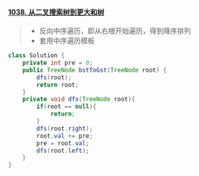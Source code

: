 #### [1038. 从二叉搜索树到更大和树](https://leetcode-cn.com/problems/binary-search-tree-to-greater-sum-tree/)


> - 反向中序遍历，即从右根开始遍历，得到降序排列
> - 套用中序遍历模板

```JAVA
class Solution {
    private int pre = 0;
    public TreeNode bstToGst(TreeNode root) {
        dfs(root);
        return root;
    }
    private void dfs(TreeNode root){
        if(root == null){
            return;
        }
        dfs(root.right);
        root.val += pre;
        pre = root.val;
        dfs(root.left);
    }
}
```

